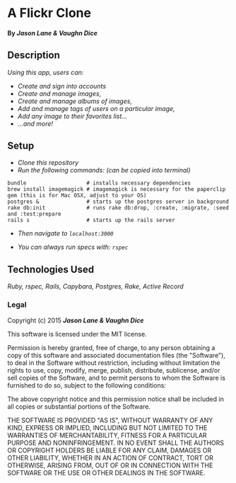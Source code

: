 # A Flickr Clone

#### By **_Jason Lane & Vaughn Dice_**

## Description

_Using this app, users can:_
* _Create and sign into accounts_
* _Create and manage images,_
* _Create and manage albums of images,_
* _Add and manage tags of users on a particular image,_
* _Add any image to their favorites list..._
* _...and more!_

## Setup
* _Clone this repository_
* _Run the following commands: (can be copied into terminal)_

```
bundle                   # installs necessary dependencies
brew install imagemagick # imagemagick is necessary for the paperclip gem (this is for Mac OSX, adjust to your OS)
postgres &               # starts up the postgres server in background
rake db:init             # runs rake db:drop, :create, :migrate, :seed and :test:prepare
rails s                  # starts up the rails server
```

* _Then navigate to `localhost:3000`_

* _You can always run specs with: `rspec`_

## Technologies Used

_Ruby, rspec, Rails, Capybara, Postgres, Rake, Active Record_

### Legal

Copyright (c) 2015 **_Jason Lane & Vaughn Dice_**

This software is licensed under the MIT license.

Permission is hereby granted, free of charge, to any person obtaining a copy
of this software and associated documentation files (the "Software"), to deal
in the Software without restriction, including without limitation the rights
to use, copy, modify, merge, publish, distribute, sublicense, and/or sell
copies of the Software, and to permit persons to whom the Software is
furnished to do so, subject to the following conditions:

The above copyright notice and this permission notice shall be included in
all copies or substantial portions of the Software.

THE SOFTWARE IS PROVIDED "AS IS", WITHOUT WARRANTY OF ANY KIND, EXPRESS OR
IMPLIED, INCLUDING BUT NOT LIMITED TO THE WARRANTIES OF MERCHANTABILITY,
FITNESS FOR A PARTICULAR PURPOSE AND NONINFRINGEMENT. IN NO EVENT SHALL THE
AUTHORS OR COPYRIGHT HOLDERS BE LIABLE FOR ANY CLAIM, DAMAGES OR OTHER
LIABILITY, WHETHER IN AN ACTION OF CONTRACT, TORT OR OTHERWISE, ARISING FROM,
OUT OF OR IN CONNECTION WITH THE SOFTWARE OR THE USE OR OTHER DEALINGS IN
THE SOFTWARE.
